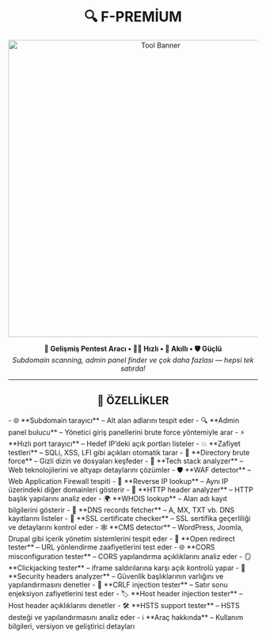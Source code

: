 <!-- Başlık ve logo -->
<h1 align="center">
  🔍 F-PREMİUM
</h1>

<p align="center">
  <img src="https://i.imgur.com/a3Fq2iG.jpeg" alt="Tool Banner" width="600"/>
</p>

<p align="center">
  <b>🔧 Gelişmiş Pentest Aracı • 👨‍💻 Hızlı • 🧠 Akıllı • 🛡️ Güçlü</b><br>
  <i>Subdomain scanning, admin panel finder ve çok daha fazlası — hepsi tek satırda!</i>
</p>

---

<h2 align="center">🚀 <b>ÖZELLİKLER</b></h2>
- 🌐 **Subdomain tarayıcı** – Alt alan adlarını tespit eder  
- 🔍 **Admin panel bulucu** – Yönetici giriş panellerini brute force yöntemiyle arar  
- ⚡ **Hızlı port tarayıcı** – Hedef IP’deki açık portları listeler  
- 💥 **Zafiyet testleri** – SQLi, XSS, LFI gibi açıkları otomatik tarar  
- 📁 **Directory brute force** – Gizli dizin ve dosyaları keşfeder  
- 🧬 **Tech stack analyzer** – Web teknolojilerini ve altyapı detaylarını çözümler  
- 🛡️ **WAF detector** – Web Application Firewall tespiti  
- 🔁 **Reverse IP lookup** – Aynı IP üzerindeki diğer domainleri gösterir  
- 🧾 **HTTP header analyzer** – HTTP başlık yapılarını analiz eder  
- 🌍 **WHOIS lookup** – Alan adı kayıt bilgilerini gösterir  
- 🧠 **DNS records fetcher** – A, MX, TXT vb. DNS kayıtlarını listeler  
- 🔐 **SSL certificate checker** – SSL sertifika geçerliliği ve detaylarını kontrol eder  
- 🕸️ **CMS detector** – WordPress, Joomla, Drupal gibi içerik yönetim sistemlerini tespit eder  
- 🔀 **Open redirect tester** – URL yönlendirme zaafiyetlerini test eder  
- 🌐 **CORS misconfiguration tester** – CORS yapılandırma açıklıklarını analiz eder  
- 🪞 **Clickjacking tester** – iframe saldırılarına karşı açık kontrolü yapar  
- 🧷 **Security headers analyzer** – Güvenlik başlıklarının varlığını ve yapılandırmasını denetler  
- 📏 **CRLF injection tester** – Satır sonu enjeksiyon zafiyetlerini test eder  
- 🏷️ **Host header injection tester** – Host header açıklıklarını denetler  
- 🛠️ **HSTS support tester** – HSTS desteği ve yapılandırmasını analiz eder  
- ℹ️ **Araç hakkında** – Kullanım bilgileri, versiyon ve geliştirici detayları  

